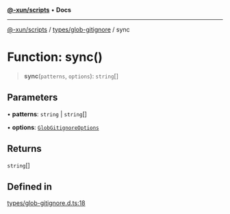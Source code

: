 [**@-xun/scripts**](../../../README.md) • **Docs**

***

[@-xun/scripts](../../../README.md) / [types/glob-gitignore](../README.md) / sync

# Function: sync()

> **sync**(`patterns`, `options`): `string`[]

## Parameters

• **patterns**: `string` \| `string`[]

• **options**: [`GlobGitignoreOptions`](../type-aliases/GlobGitignoreOptions.md)

## Returns

`string`[]

## Defined in

[types/glob-gitignore.d.ts:18](https://github.com/Xunnamius/xscripts/blob/b9218ee5f94be5da6a48d961950ed32307ad7f96/types/glob-gitignore.d.ts#L18)
